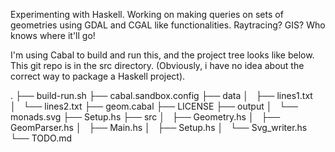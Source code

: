 Experimenting with Haskell.  Working on making queries on sets of geometries using GDAL and CGAL like functionalities.  Raytracing?  GIS?  Who knows where it'll go!

I'm using Cabal to build and run this, and the project tree looks like below.  This git repo is in the src directory.  (Obviously, i have no idea about the correct way to package a Haskell project). 


.
├── build-run.sh
├── cabal.sandbox.config
├── data
│   ├── lines1.txt
│   └── lines2.txt
├── geom.cabal
├── LICENSE
├── output
│   └── monads.svg
├── Setup.hs
├── src
│   ├── Geometry.hs
│   ├── GeomParser.hs
│   ├── Main.hs
│   ├── Setup.hs
│   └── Svg_writer.hs
└── TODO.md

